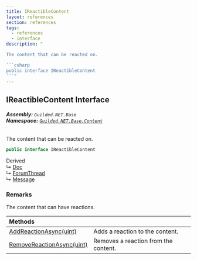 ```yaml
---
title: IReactibleContent
layout: references
section: references
tags:
  - references
  - interface
description: "

The content that can be reacted on.

```csharp
public interface IReactibleContent
```"
---
```


## IReactibleContent Interface
###### **Assembly:** `Guilded.NET.Base`<br/>**Namespace:** [`Guilded.NET.Base.Content`](Guilded.NET.Base.Content 'Guilded.NET.Base.Content')

The content that can be reacted on.

```csharp
public interface IReactibleContent
```

Derived  
&#8627; [Doc](Doc 'Guilded.NET.Base.Content.Doc')  
&#8627; [ForumThread](ForumThread 'Guilded.NET.Base.Content.ForumThread')  
&#8627; [Message](Message 'Guilded.NET.Base.Content.Message')

### Remarks
  
The content that can have reactions.

| Methods | |
| :--- | :--- |
| [AddReactionAsync(uint)](IReactibleContent.AddReactionAsync(uint) 'Guilded.NET.Base.Content.IReactibleContent.AddReactionAsync(uint)') | Adds a reaction to the content. |
| [RemoveReactionAsync(uint)](IReactibleContent.RemoveReactionAsync(uint) 'Guilded.NET.Base.Content.IReactibleContent.RemoveReactionAsync(uint)') | Removes a reaction from the content. |
